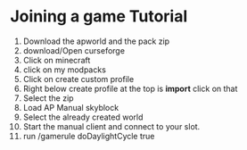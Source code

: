 # Joining a game Tutorial
1. Download the apworld and the pack zip
2. download/Open curseforge
3. Click on minecraft
4. click on my modpacks
5. Click on create custom profile
6. Right below create profile at the top is __import__ click on that
7. Select the zip
8. Load AP Manual skyblock
9. Select the already created world
10. Start the manual client and connect to your slot.
11. run /gamerule doDaylightCycle true
